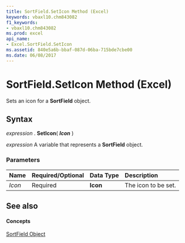 ```yaml
---
title: SortField.SetIcon Method (Excel)
keywords: vbaxl10.chm843082
f1_keywords:
- vbaxl10.chm843082
ms.prod: excel
api_name:
- Excel.SortField.SetIcon
ms.assetid: 840e5a6b-bbaf-087d-06ba-715bde7cbe00
ms.date: 06/08/2017
---
```



# SortField.SetIcon Method (Excel)

Sets an icon for a  **SortField** object.


## Syntax

 _expression_ . **SetIcon**( **_Icon_** )

 _expression_ A variable that represents a **SortField** object.


### Parameters



|**Name**|**Required/Optional**|**Data Type**|**Description**|
|:-----|:-----|:-----|:-----|
| _Icon_|Required| **Icon**|The icon to be set.|

## See also


#### Concepts


[SortField Object](Excel.SortField.md)

